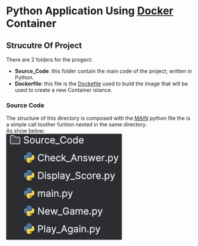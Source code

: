 # Python Application Using <ins>**Docker**</ins> Container
## Strucutre Of Project
There are 2 folders for the progect:
- **Source_Code**: this folder contain the main code of the project; written in Python.
- **Dockerfile**: this file is the <ins>Dockefile</ins> used to build the Image that will be used to create a new Container istance.

### Source Code
The structure of this directory is composed with the <ins>MAIN</ins> python file the is a simple call toother funtion nested in the same directory.
<br>
As show below:
<br>
![alt text](Readme_Screen/Source_Code_Folder.png)

